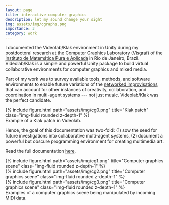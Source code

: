 ```yaml
---
layout: page
title: interactive computer graphics
description: let my sound change your sight
img: assets/img/cgraphs.png
importance: 3
category: work
---
```


I documented the Videolab/Klak environment in Unity during my postdoctoral research at the Computer Graphics Laboratory (<a href="http://visgraf.impa.br">Visgraf</a>) of the <a href="https://impa.br">Instituto de Matemática Pura e Aplicada</a> in Rio de Janeiro, Brazil. Videolab/Klak is a simple and powerful Unity package to build virtual collaborative environments for computer graphics and mixed media.

Part of my work was to survey available tools, methods, and software environments to enable future variations of the <a href="../network_improv">networked improvisations</a> that can account for other instances of creativity, collaboration, and coordination in multi-agent systems --- not just music. Videolab/Klak was the perfect candidate.

<div class="row">
    <div class="col-sm mt-3 mt-md-0">
        {% include figure.html path="assets/img/cg0.png" title="Klak patch" class="img-fluid rounded z-depth-1" %}
    </div>
</div>
<div class="caption">
    Example of a Klak patch in Videolab.
</div>

Hence, the goal of this documentation was two-fold: (1) sow the seed for future investigations into collaborative multi-agent systems, (2) document a powerful but obscure programming environment for creating multimedia art.

Read the full documentation <a href="../../assets/pdf/tr-02-2021.pdf">here</a>.


<div class="row">
    <div class="col-sm mt-3 mt-md-0">
        {% include figure.html path="assets/img/cg1.png" title="Computer graphics scene" class="img-fluid rounded z-depth-1" %}
    </div>
    <div class="col-sm mt-3 mt-md-0">
        {% include figure.html path="assets/img/cg2.png" title="Computer graphics scene" class="img-fluid rounded z-depth-1" %}
    </div>
    <div class="col-sm mt-3 mt-md-0">
        {% include figure.html path="assets/img/cg3.png" title="Computer graphics scene" class="img-fluid rounded z-depth-1" %}
    </div>
</div>
<div class="caption">
    Examples of a computer graphics scene being manipulated by incoming MIDI data.
</div>

